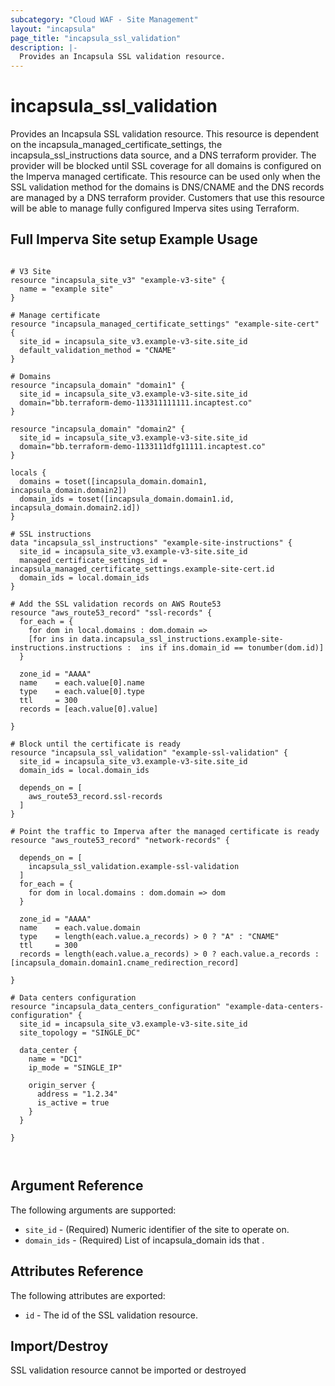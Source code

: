 ```yaml
---
subcategory: "Cloud WAF - Site Management"
layout: "incapsula"
page_title: "incapsula_ssl_validation"
description: |- 
  Provides an Incapsula SSL validation resource.
---
```


# incapsula_ssl_validation

Provides an Incapsula SSL validation resource.
This resource is dependent on the incapsula_managed_certificate_settings, the incapsula_ssl_instructions data source, and a DNS terraform provider.
The provider will be blocked until SSL coverage for all domains is configured on the Imperva managed certificate.
This resource can be used only when the SSL validation method for the domains is DNS/CNAME and the DNS records are managed by a DNS terraform provider.
Customers that use this resource will be able to manage fully configured Imperva sites using Terraform.

## Full Imperva Site setup Example Usage

```hcl

# V3 Site
resource "incapsula_site_v3" "example-v3-site" {
  name = "example site"
}

# Manage certificate
resource "incapsula_managed_certificate_settings" "example-site-cert" {
  site_id = incapsula_site_v3.example-v3-site.site_id
  default_validation_method = "CNAME"
}

# Domains
resource "incapsula_domain" "domain1" {
  site_id = incapsula_site_v3.example-v3-site.site_id
  domain="bb.terraform-demo-113311111111.incaptest.co"
}

resource "incapsula_domain" "domain2" {
  site_id = incapsula_site_v3.example-v3-site.site_id
  domain="bb.terraform-demo-1133111dfg11111.incaptest.co"
}

locals {
  domains = toset([incapsula_domain.domain1, incapsula_domain.domain2])
  domain_ids = toset([incapsula_domain.domain1.id, incapsula_domain.domain2.id])
}

# SSL instructions
data "incapsula_ssl_instructions" "example-site-instructions" {
  site_id = incapsula_site_v3.example-v3-site.site_id
  managed_certificate_settings_id = incapsula_managed_certificate_settings.example-site-cert.id
  domain_ids = local.domain_ids
}

# Add the SSL validation records on AWS Route53
resource "aws_route53_record" "ssl-records" {
  for_each = {
    for dom in local.domains : dom.domain =>
    [for ins in data.incapsula_ssl_instructions.example-site-instructions.instructions :  ins if ins.domain_id == tonumber(dom.id)]
  }

  zone_id = "AAAA"
  name    = each.value[0].name
  type    = each.value[0].type
  ttl     = 300
  records = [each.value[0].value]

}

# Block until the certificate is ready
resource "incapsula_ssl_validation" "example-ssl-validation" {
  site_id = incapsula_site_v3.example-v3-site.site_id
  domain_ids = local.domain_ids

  depends_on = [
    aws_route53_record.ssl-records
  ]
}

# Point the traffic to Imperva after the managed certificate is ready
resource "aws_route53_record" "network-records" {

  depends_on = [
    incapsula_ssl_validation.example-ssl-validation
  ]
  for_each = {
    for dom in local.domains : dom.domain => dom
  }

  zone_id = "AAAA"
  name    = each.value.domain
  type    = length(each.value.a_records) > 0 ? "A" : "CNAME"
  ttl     = 300
  records = length(each.value.a_records) > 0 ? each.value.a_records : [incapsula_domain.domain1.cname_redirection_record]

}

# Data centers configuration
resource "incapsula_data_centers_configuration" "example-data-centers-configuration" {
  site_id = incapsula_site_v3.example-v3-site.site_id
  site_topology = "SINGLE_DC"

  data_center {
    name = "DC1"
    ip_mode = "SINGLE_IP"

    origin_server {
      address = "1.2.34"
      is_active = true
    }
  }

}



```


## Argument Reference

The following arguments are supported:

* `site_id` - (Required) Numeric identifier of the site to operate on.
* `domain_ids` - (Required) List of incapsula_domain ids that .

## Attributes Reference

The following attributes are exported:

* `id` - The id of the SSL validation resource.


## Import/Destroy

SSL validation resource cannot be imported or destroyed


